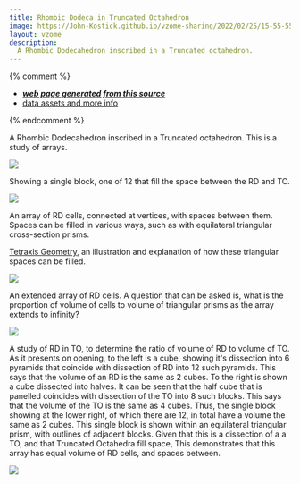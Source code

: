 ```yaml
---
title: Rhombic Dodeca in Truncated Octahedron
image: https://John-Kostick.github.io/vzome-sharing/2022/02/25/15-55-55-RD in TO 3/RD in TO 3.png
layout: vzome
description:
  A Rhombic Dodecahedron inscribed in a Truncated octahedron. 
---
```


{% comment %}
 - [***web page generated from this source***][post]
 - [data assets and more info][github]

[post]: <https://John-Kostick.github.io/vzome-sharing/2022/02/25/RD in TO 3-15-55-55.html>
[github]: <https://github.com/John-Kostick/vzome-sharing/tree/main/2022/02/25/15-55-55-RD in TO 3/>
{% endcomment %}

  A Rhombic Dodecahedron inscribed in a Truncated octahedron. This is a study of arrays.  

<vzome-viewer style="width: 100%; height: 100vh;"
       src="https://John-Kostick.github.io/vzome-sharing/2022/02/25/15-55-55-RD in TO 3/RD in TO 3.vZome" >
  <img src="https://John-Kostick.github.io/vzome-sharing/2022/02/25/15-55-55-RD in TO 3/RD in TO 3.png" />
</vzome-viewer>

Showing a single block, one of 12 that fill the space between the RD and TO.


<vzome-viewer style="width: 100%; height: 100vh;"
       src="https://John-Kostick.github.io/vzome-sharing/2022/02/25/16-00-02-RD in TO Block/RD in TO Block.vZome" >
  <img src="https://John-Kostick.github.io/vzome-sharing/2022/02/25/16-00-02-RD in TO Block/RD in TO Block.png" />
</vzome-viewer>

An array of RD cells, connected at vertices, with spaces between them. Spaces can be filled in various ways, such as with equilateral triangular cross-section prisms.  

[Tetraxis Geometry], an illustration and explanation of how these triangular spaces can be filled.

[Tetraxis Geometry]: https://www.youtube.com/watch?v=WnkyOTtBij8&t=1s

<vzome-viewer style="width: 100%; height: 100vh;"
       src="https://John-Kostick.github.io/vzome-sharing/2022/02/25/16-05-20-RD chains basic/RD chains basic.vZome" >
  <img src="https://John-Kostick.github.io/vzome-sharing/2022/02/25/16-05-20-RD chains basic/RD chains basic.png" />
</vzome-viewer>

An extended array of RD cells.  A question that can be asked is, what is the proportion of volume of cells to volume of triangular prisms as the array extends to infinity? 

<vzome-viewer style="width: 100%; height: 65vh;"
       src="https://John-Kostick.github.io/vzome-sharing/2022/02/25/16-08-21-RD chain array/RD chain array.vZome" >
  <img src="https://John-Kostick.github.io/vzome-sharing/2022/02/25/16-08-21-RD chain array/RD chain array.png" />
</vzome-viewer>

A study of RD in TO, to determine the ratio of volume of RD to volume of TO.  As it presents on opening, to the left is a cube, showing it's dissection into 6 pyramids that coincide with dissection of RD into 12 such pyramids. 
This says that the volume of an RD is the same as 2 cubes.  To the right is shown a cube dissected into halves.  It can be seen that the half cube that is panelled coincides with dissection of the TO into 8 such blocks.  This says that the volume of the TO is the same as 4 cubes. Thus, the single block showing at the lower right, of which there are 12, in total have a volume the same as 2 cubes.  This single block is shown within an equilateral triangular prism, with outlines of adjacent blocks.  Given that this is a dissection of a a TO, and that Truncated Octahedra fill space, This demonstrates that this array has equal volume of RD cells, and spaces between.



<vzome-viewer style="width: 100%; height: 65vh;"
       src="https://John-Kostick.github.io/vzome-sharing/2022/02/25/16-03-08-RD in TO 2/RD in TO 2.vZome" >
  <img src="https://John-Kostick.github.io/vzome-sharing/2022/02/25/16-03-08-RD in TO 2/RD in TO 2.png" />
</vzome-viewer>
